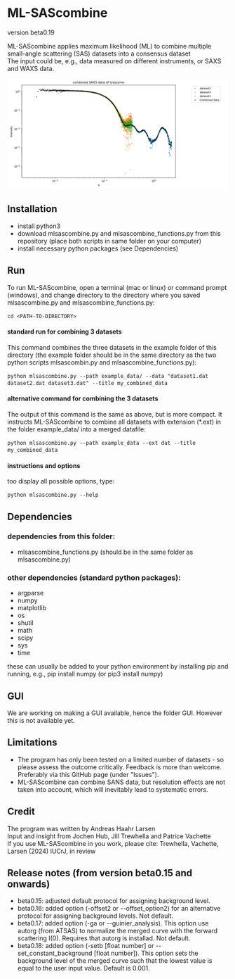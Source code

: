 # ML-SAScombine
version beta0.19

ML-SAScombine applies maximum likelihood (ML) to combine multiple small-angle scattering (SAS) datasets into a consensus dataset   
The input could be, e.g., data measured on different instruments, or SAXS and WAXS data.   

![Example: combined SAXS data of lysozyme](merge_combined_SAXS_data_of_lysozyme.png)

## Installation
* install python3
* download mlsascombine.py and mlsascombine_functions.py from this repository (place both scripts in same folder on your computer)    
* install necessary python packages (see Dependencies)      

## Run  
To run ML-SAScombine, open a terminal (mac or linux) or command prompt (windows), and change directory to the directory where you saved mlsascombine.py and mlsascombine_functions.py:
```
cd <PATH-TO-DIRECTORY>
```

#### standard run for combining 3 datasets
This command combines the three datasets in the example folder of this directory (the example folder should be in the same directory as the two python scripts mlsascombin.py and mlsascombine_functions.py):    
```
python mlsascombine.py --path example_data/ --data "dataset1.dat dataset2.dat dataset3.dat" --title my_combined_data
```
#### alternative command for combining the 3 datasets
The output of this command is the same as above, but is more compact. It instructs ML-SAScombine to combine all datasets with extension (*.ext) in the folder example_data/ into a merged datafile:  
```
python mlsascombine.py --path example_data --ext dat --title my_combined_data
```
#### instructions and options
too display all possible options, type:    
```
python mlsascombine.py --help
```
## Dependencies

### dependencies from this folder:     
* mlsascombine_functions.py
(should be in the same folder as mlsascombine.py)    

### other dependencies (standard python packages):   
* argparse     
* numpy    
* matplotlib    
* os    
* shutil    
* math    
* scipy
* sys
* time

these can usually be added to your python environment by installing pip and running, e.g., pip install numpy (or pip3 install numpy)    

## GUI
We are working on making a GUI available, hence the folder GUI. However this is not available yet. 

## Limitations
* The program has only been tested on a limited number of datasets - so please assess the outcome critically. Feedback is more than welcome. Preferably via this GitHub page (under "Issues").    
* ML-SAScombine can combine SANS data, but resolution effects are not taken into account, which will inevitably lead to systematic errors.    

## Credit   
The program was written by Andreas Haahr Larsen   
Input and insight from Jochen Hub, Jill Trewhella and Patrice Vachette   
If you use ML-SAScombine in you work, please cite: Trewhella, Vachette, Larsen (2024) IUCrJ, in review   

## Release notes (from version beta0.15 and onwards)
* beta0.15:  adjusted default protocol for assigning background level.     
* beta0.16:  added option (-offset2 or --offset_option2) for an alternative protocol for assigning background levels. Not default.    
* beta0.17:  added option (-ga or --guinier_analysis). This option use autorg (from ATSAS) to normalize the merged curve with the forward scattering I(0). Requires that autorg is installad. Not default.
* beta0.18:  added option (-setb [float number] or --set_constant_background [float number]). This option sets the background level of the merged curve such that the lowest value is equal to the user input value. Default is 0.001.     
